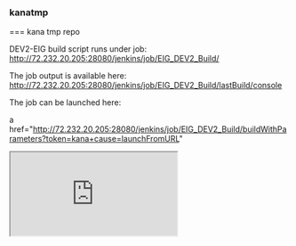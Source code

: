 <!DOCTYPE html>
<head>
<style>
</style>
<script>

</script>
</head>
<body>
<h3>kanatmp</h3>
===
kana tmp repo

DEV2-EIG build script runs under job: 
<a href="http://72.232.20.205:28080/jenkins/job/EIG_DEV2_Build/" target="_blank">http://72.232.20.205:28080/jenkins/job/EIG_DEV2_Build/</a>

The job output is available here: 
<a href="http://72.232.20.205:28080/jenkins/job/EIG_DEV2_Build/lastBuild/console" target="_blank">http://72.232.20.205:28080/jenkins/job/EIG_DEV2_Build/lastBuild/console</a>

The job can be launched here:

a href="http://72.232.20.205:28080/jenkins/job/EIG_DEV2_Build/buildWithParameters?token=kana+cause=launchFromURL"

<iframe src="http://72.232.20.205:28080/jenkins/job/EIG_DEV2_Build/lastBuild/console"></iframe>
